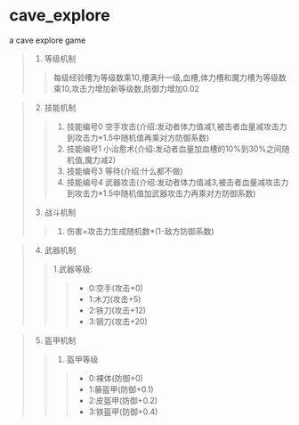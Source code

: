 # cave_explore
a cave explore game
>1. 等级机制
>>每级经验槽为等级数乘10,槽满升一级,血槽,体力槽和魔力槽为等级数乘10,攻击力增加新等级数,防御力增加0.02

>2. 技能机制
>> 1. 技能编号0 空手攻击(介绍:发动者体力值减1,被击者血量减攻击力到攻击力*1.5中随机值再乘对方防御系数)
>> 2. 技能编号1 小治愈术(介绍:发动者血量加血槽的10%到30%之间随机值,魔力减2)
>> 3. 技能编号3 等待(介绍:什么都不做)
>> 4. 技能编号4 武器攻击(介绍:发动者体力值减3,被击者血量减攻击力到攻击力*1.5中随机值加武器攻击力再乘对方防御系数)
>3. 战斗机制
>> 1. 伤害=攻击力生成随机数*(1-敌方防御系数)

> 4. 武器机制
>> 1.武器等级: 
> >> * 0:空手(攻击+0)
> >> * 1:木刀(攻击+5)
> >> * 2:铁刀(攻击+12)
> >> * 3:钢刀(攻击+20)

> 5. 盔甲机制
>> 1. 盔甲等级
> >> * 0:裸体(防御+0)
> >> * 1:藤盔甲(防御+0.1)
> >> * 2:皮盔甲(防御+0.2)
> >> * 3:铁盔甲(防御+0.4)